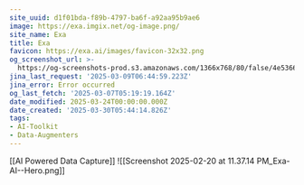```yaml
---
site_uuid: d1f01bda-f89b-4797-ba6f-a92aa95b9ae6
image: https://exa.imgix.net/og-image.png/
site_name: Exa
title: Exa
favicon: https://exa.ai/images/favicon-32x32.png
og_screenshot_url: >-
  https://og-screenshots-prod.s3.amazonaws.com/1366x768/80/false/4e5366f94fed9021301ddf674365632a0491e9a5a181856fc740a8c1d911a4d8.jpeg
jina_last_request: '2025-03-09T06:44:59.223Z'
jina_error: Error occurred
og_last_fetch: '2025-03-07T05:19:19.164Z'
date_modified: 2025-03-24T00:00:00.000Z
date_created: '2025-03-30T05:44:14.826Z'
tags:
- AI-Toolkit
- Data-Augmenters
---
```

































































































































































































































[[AI Powered Data Capture]]
![[Screenshot 2025-02-20 at 11.37.14 PM_Exa-AI--Hero.png]]
